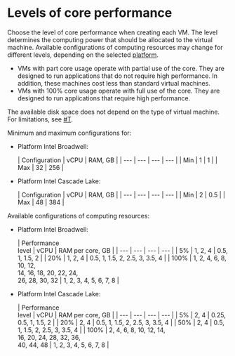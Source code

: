 # Levels of core performance

Choose the level of core performance when creating each VM. The level determines the computing power that should be allocated to the virtual machine. Available configurations of computing resources may change for different levels, depending on the selected [platform](vm-platforms.md).

- VMs with part core usage operate with partial use of the core. They are designed to run applications that do not require high performance. In addition, these machines cost less than standard virtual machines.
- VMs with 100% core usage operate with full use of the core. They are designed to run applications that require high performance.

The available disk space does not depend on the type of virtual machine.  For limitations, see [#T](limits.md).

Minimum and maximum configurations for:

- Platform Intel Broadwell:

    | Configuration | vCPU | RAM, GB |
    | --- | --- | --- | --- |
    | Min | 1 | 1 |
    | Max | 32 | 256 |

- Platform Intel Cascade Lake:

    | Configuration | vCPU | RAM, GB |
    | --- | --- | --- | --- |
    | Min | 2 | 0.5 |
    | Max | 48 | 384 |

Available configurations of computing resources:

- Platform Intel Broadwell:

    | Performance</br> level | vCPU | RAM per core, GB |
    | --- | --- | --- | --- |
    | 5% | 1, 2, 4 | 0.5, 1, 1.5, 2 |
    | 20% | 1, 2, 4 | 0.5, 1, 1.5, 2, 2.5, 3, 3.5, 4 |
    | 100% | 1, 2, 4, 6, 8, 10, 12,</br> 14, 16, 18, 20, 22, 24,</br> 26, 28, 30, 32 | 1, 2, 3, 4, 5, 6, 7, 8 |

- Platform Intel Cascade Lake:

    | Performance</br> level | vCPU | RAM per core, GB |
    | --- | --- | --- | --- |
    | 5% | 2, 4 | 0.25, 0.5, 1, 1.5, 2 |
    | 20% | 2, 4 | 0.5, 1, 1.5, 2, 2.5, 3, 3.5, 4 |
    | 50% | 2, 4 | 0.5, 1, 1.5, 2, 2.5, 3, 3.5, 4 |
    | 100% | 2, 4, 6, 8, 10, 12, 14,</br> 16, 20, 24, 28, 32, 36,</br> 40, 44, 48 | 1, 2, 3, 4, 5, 6, 7, 8 |







